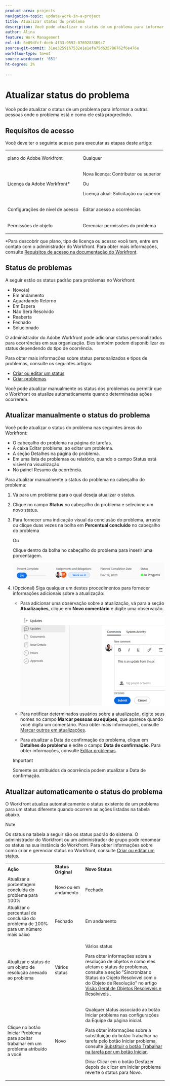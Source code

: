 ```yaml
---
product-area: projects
navigation-topic: update-work-in-a-project
title: Atualizar status do problema
description: Você pode atualizar o status de um problema para informar a outras pessoas onde o problema está e como ele está progredindo.
author: Alina
feature: Work Management
exl-id: 6e09dfcf-dceb-4f33-9592-0769283369c7
source-git-commit: 31ee3259167532e1e1efa75d635786762f6e476e
workflow-type: tm+mt
source-wordcount: '651'
ht-degree: 2%

---
```


# Atualizar status do problema

<!--Audited: 01/2024-->

Você pode atualizar o status de um problema para informar a outras pessoas onde o problema está e como ele está progredindo.

## Requisitos de acesso

Você deve ter o seguinte acesso para executar as etapas deste artigo:

<table style="table-layout:auto"> 
 <col> 
 <col> 
 <tbody> 
  <tr> 
   <td role="rowheader">plano do Adobe Workfront</td> 
   <td> <p>Qualquer</p> </td> 
  </tr> 
  <tr> 
   <td role="rowheader">Licença da Adobe Workfront*</td> 
   <td> <p>Nova licença: Contributor ou superior</p>
   Ou
   <p>Licença atual: Solicitação ou superior</p>
   </td> 
  </tr> 
  <tr> 
   <td role="rowheader">Configurações de nível de acesso</td> 
   <td> <p>Editar acesso a ocorrências</p> </td> 
  </tr> 
  <tr> 
   <td role="rowheader">Permissões de objeto</td> 
   <td> <p>Gerenciar permissões do problema</p> </td> 
  </tr> 
 </tbody> 
</table>

*Para descobrir que plano, tipo de licença ou acesso você tem, entre em contato com o administrador do Workfront. Para obter mais informações, consulte [Requisitos de acesso na documentação do Workfront](/help/quicksilver/administration-and-setup/add-users/access-levels-and-object-permissions/access-level-requirements-in-documentation.md).

## Status de problemas

A seguir estão os status padrão para problemas no Workfront:

* Novo(a)
* Em andamento
* Aguardando Retorno
* Em Espera
* Não Será Resolvido
* Reaberta
* Fechado
* Solucionado

O administrador do Adobe Workfront pode adicionar status personalizados para ocorrências em sua organização. Eles também podem disponibilizar os status dependendo do tipo de ocorrência.

Para obter mais informações sobre status personalizados e tipos de problemas, consulte os seguintes artigos:

* [Criar ou editar um status](../../../administration-and-setup/customize-workfront/creating-custom-status-and-priority-labels/create-or-edit-a-status.md)
* [Criar problemas](../../../manage-work/issues/manage-issues/create-issues.md)

Você pode atualizar manualmente os status dos problemas ou permitir que o Workfront os atualize automaticamente quando determinadas ações ocorrerem.

## Atualizar manualmente o status do problema

Você pode atualizar o status do problema nas seguintes áreas do Workfront:

* O cabeçalho do problema na página de tarefas.
* A caixa Editar problema, ao editar um problema.
* A seção Detalhes na página do problema.
* Em uma lista de problemas ou relatório, quando o campo Status está visível na visualização.
* No painel Resumo da ocorrência.

Para atualizar manualmente o status do problema no cabeçalho do problema:

1. Vá para um problema para o qual deseja atualizar o status.
1. Clique no campo **Status** no cabeçalho do problema e selecione um novo status.
1. Para fornecer uma indicação visual da conclusão do problema, arraste ou clique duas vezes na bolha em **Percentual concluído** no cabeçalho do problema

   Ou

   Clique dentro da bolha no cabeçalho do problema para inserir uma porcentagem.

   ![](assets/nwe-updatetaskpercentinheader-350x54.png)

1. (Opcional) Siga qualquer um destes procedimentos para fornecer informações adicionais sobre a atualização:

   * Para adicionar uma observação sobre a atualização, vá para a seção **Atualizações**, clique em **Novo comentário** e digite uma observação.

     ![](assets/nwe-issue-update-stream-message-box-350x125.png)

   * Para notificar determinados usuários sobre a atualização, digite seus nomes no campo **Marcar pessoas ou equipes**, que aparece quando você digita um comentário. Para obter mais informações, consulte [Marcar outros em atualizações](../../../workfront-basics/updating-work-items-and-viewing-updates/tag-others-on-updates.md).
   * Para atualizar a Data de confirmação do problema, clique em **Detalhes do problema** e edite o campo **Data de confirmação**. Para obter informações, consulte [Editar problemas](/help/quicksilver/manage-work/issues/manage-issues/edit-issues.md).


   >[!IMPORTANT]
   >
   >  Somente os atribuídos da ocorrência podem atualizar a Data de confirmação.



<!--Old instructions, in old commenting: 

When you are updating an issue status, you can also add an explanation about the new status and change other issue information such as the commit date.

1. Go to an issue that you are assigned to for which you want to update the status.
1. Click the **Status** field in the issue header and select a new status.

   ![](assets/nwe-issue-status-expanded-in-header-350x370.png)

1. To provide a visual indication of issue completion, drag or double-click the bubble under **Percent Complete** in the header of the issue.

   Or

   Click inside the bubble in the header of the issue to enter a percentage.

   ![](assets/nwe-updatetaskpercentinheader-350x54.png)

-->

## Atualizar automaticamente o status do problema

O Workfront atualiza automaticamente o status existente de um problema para um status diferente quando ocorrem as ações listadas na tabela abaixo.

>[!NOTE]
>
>Os status na tabela a seguir são os status padrão do sistema. O administrador do Workfront ou um administrador de grupo pode renomear os status na sua instância do Workfront. Para obter informações sobre como criar e gerenciar status no Workfront, consulte [Criar ou editar um status](../../../administration-and-setup/customize-workfront/creating-custom-status-and-priority-labels/create-or-edit-a-status.md).

<table style="table-layout:auto"> 
 <col> 
 <col> 
 <col> 
 <tbody> 
  <tr> 
   <td><b>Ação</b></td> 
   <td><b>Status Original</b></td> 
   <td><b>Novo Status</b></td> 
  </tr> 
  <tr> 
   <td>Atualizar a porcentagem concluída do problema para 100%</td> 
   <td>Novo ou em andamento</td> 
   <td>Fechado</td> 
  </tr> 
  <tr> 
   <td>Atualizar o percentual de conclusão do problema de 100% para um número mais baixo</td> 
   <td>Fechado </td> 
   <td>Em andamento</td> 
  </tr> 
  <tr> 
   <td>Atualizar o status de um objeto de resolução anexado ao problema</td> 
   <td>Vários status</td> 
   <td> <p>Vários status</p> <p>Para obter informações sobre a resolução de objetos e como eles afetam o status de problemas, consulte a seção "Sincronizar o Status do Objeto Resolvível com o do Objeto de Resolução" no artigo <a href="../../../manage-work/issues/convert-issues/resolving-and-resolvable-objects.md" class="MCXref xref">Visão Geral de Objetos Resolvíveis e Resolvíveis </a>.</p> </td> 
  </tr> 
  <tr data-mc-conditions=""> 
   <td><span>Clique no botão Iniciar Problema para aceitar trabalhar em um problema atribuído a você</span> </td> 
   <td><span>Novo</span> </td> 
   <td> <p>Qualquer status associado ao botão Iniciar problema nas configurações da Equipe da página inicial. </p> <p>Para obter informações sobre a substituição do botão Trabalhar na tarefa pelo botão Iniciar problema, consulte <span href="../../../people-teams-and-groups/create-and-manage-teams/work-on-it-button-to-start-button.md"><a href="../../../people-teams-and-groups/create-and-manage-teams/work-on-it-button-to-start-button.md" class="MCXref xref">Substituir o botão Trabalhar na tarefa por um botão Iniciar</a></span><span>.</span> </p> <p>Dica: Clicar em <span data-mc-conditions="QuicksilverOrClassic.Quicksilver">o botão Desfazer</span> depois de clicar em Iniciar problema reverte o status para Novo. </p> </td> 
  </tr> 
 </tbody> 
</table>
